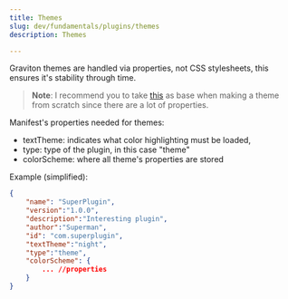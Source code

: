 ```yaml
---
title: Themes
slug: dev/fundamentals/plugins/themes
description: Themes

---
```


Graviton themes are handled via properties, not CSS stylesheets, this ensures it's stability through time.


> **Note**: I recommend you to take [this](https://github.com/Graviton-Code-Editor/sample-theme) as base when making a theme from scratch since there are a lot of properties. 

Manifest's properties needed for themes:

* textTheme: indicates what color highlighting must be loaded,
* type: type of the plugin, in this case "theme"
* colorScheme: where all theme's properties are stored

Example (simplified):

```json
{
	"name": "SuperPlugin",
	"version":"1.0.0",
	"description":"Interesting plugin",
	"author":"Superman",
	"id": "com.superplugin",
	"textTheme":"night",
	"type":"theme",
	"colorScheme": {
		... //properties
	}
}
```